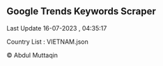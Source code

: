 

## Google Trends Keywords Scraper 
 
Last Update 16-07-2023 , 04:35:17

Country List :
VIETNAM.json



© Abdul Muttaqin 
